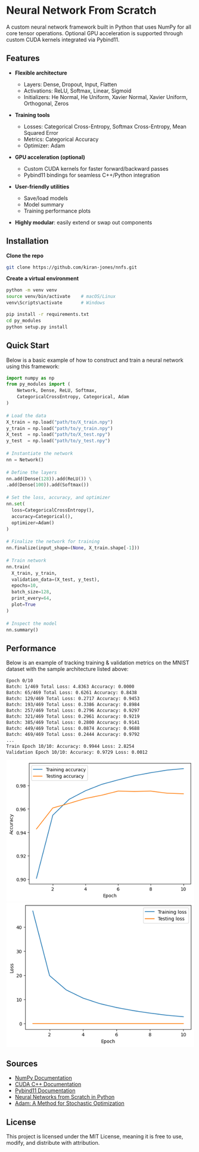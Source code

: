 # Neural Network From Scratch

A custom neural network framework built in Python that uses NumPy for all core tensor operations. Optional GPU acceleration is supported through custom CUDA kernels integrated via Pybind11.

## Features
- **Flexible architecture**  
  - Layers: Dense, Dropout, Input, Flatten  
  - Activations: ReLU, Softmax, Linear, Sigmoid  
  - Initializers: He Normal, He Uniform, Xavier Normal, Xavier Uniform, Orthogonal, Zeros  

- **Training tools**  
  - Losses: Categorical Cross-Entropy, Softmax Cross-Entropy, Mean Squared Error  
  - Metrics: Categorical Accuracy  
  - Optimizer: Adam  

- **GPU acceleration (optional)**  
  - Custom CUDA kernels for faster forward/backward passes  
  - Pybind11 bindings for seamless C++/Python integration  

- **User-friendly utilities**  
  - Save/load models  
  - Model summary  
  - Training performance plots  

- **Highly modular**: easily extend or swap out components

## Installation

**Clone the repo**
```sh
git clone https://github.com/kiran-jones/nnfs.git
```

**Create a virtual environment**
```sh
python -m venv venv
source venv/bin/activate    # macOS/Linux
venv\Scripts\activate       # Windows
```
```sh
pip install -r requirements.txt
cd py_modules
python setup.py install
```

## Quick Start
Below is a basic example of how to construct and train a neural network using this framework: 

```python
import numpy as np
from py_modules import (
    Network, Dense, ReLU, Softmax,
    CategoricalCrossEntropy, Categorical, Adam
)

# Load the data
X_train = np.load("path/to/X_train.npy")
y_train = np.load("path/to/y_train.npy")
X_test  = np.load("path/to/X_test.npy")
y_test  = np.load("path/to/y_test.npy")

# Instantiate the network
nn = Network()

# Define the layers
nn.add(Dense(128)).add(ReLU()) \
.add(Dense(100)).add(Softmax())

# Set the loss, accuracy, and optimizer
nn.set(
  loss=CategoricalCrossEntropy(),
  accuracy=Categorical(),
  optimizer=Adam()
)

# Finalize the network for training
nn.finalize(input_shape=(None, X_train.shape[-1]))

# Train network
nn.train(
  X_train, y_train,
  validation_data=(X_test, y_test),
  epochs=10,
  batch_size=128,      
  print_every=64,
  plot=True
)

# Inspect the model
nn.summary()
``` 


## Performance 
Below is an example of tracking training & validation metrics on the MNIST dataset with the sample architecture listed above:

```
Epoch 0/10
Batch: 1/469 Total Loss: 4.8363 Accuracy: 0.0000 
Batch: 65/469 Total Loss: 0.6261 Accuracy: 0.8438 
Batch: 129/469 Total Loss: 0.2717 Accuracy: 0.9453 
Batch: 193/469 Total Loss: 0.3386 Accuracy: 0.8984 
Batch: 257/469 Total Loss: 0.2796 Accuracy: 0.9297 
Batch: 321/469 Total Loss: 0.2961 Accuracy: 0.9219 
Batch: 385/469 Total Loss: 0.2800 Accuracy: 0.9141 
Batch: 449/469 Total Loss: 0.0874 Accuracy: 0.9688 
Batch: 469/469 Total Loss: 0.2444 Accuracy: 0.9792
...
Train Epoch 10/10: Accuracy: 0.9944 Loss: 2.8254 
Validation Epoch 10/10: Accuracy: 0.9729 Loss: 0.0012 
```
![image](images/mnist_accuracy.png)
![image](images/mnist_loss.png)


## Sources
- [NumPy Documentation](https://numpy.org/doc/)
- [CUDA C++ Documentation](https://docs.nvidia.com/cuda/cuda-c-programming-guide/)
- [Pybind11 Documentation](https://pybind11.readthedocs.io/en/stable/) 
- [Neural Networks from Scratch in Python](https://nnfs.io/)
- [Adam: A Method for Stochastic Optimization](https://arxiv.org/abs/1412.6980)


## License
This project is licensed under the MIT License, meaning it is free to use, modify, and distribute with attribution.
